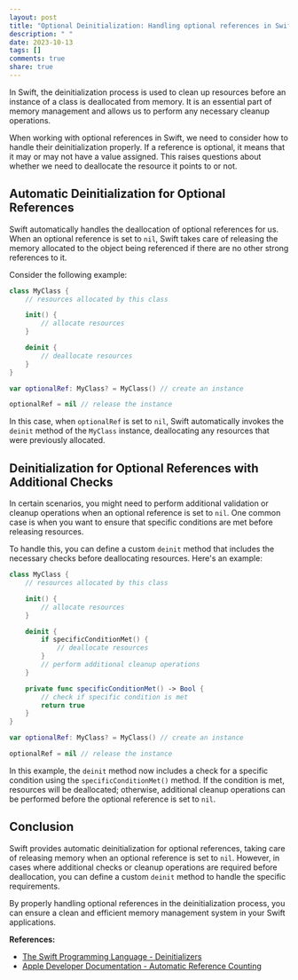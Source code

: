 ```yaml
---
layout: post
title: "Optional Deinitialization: Handling optional references in Swift deinitialization"
description: " "
date: 2023-10-13
tags: []
comments: true
share: true
---
```


In Swift, the deinitialization process is used to clean up resources before an instance of a class is deallocated from memory. It is an essential part of memory management and allows us to perform any necessary cleanup operations.

When working with optional references in Swift, we need to consider how to handle their deinitialization properly. If a reference is optional, it means that it may or may not have a value assigned. This raises questions about whether we need to deallocate the resource it points to or not.

## Automatic Deinitialization for Optional References

Swift automatically handles the deallocation of optional references for us. When an optional reference is set to `nil`, Swift takes care of releasing the memory allocated to the object being referenced if there are no other strong references to it.

Consider the following example:

```swift
class MyClass {
    // resources allocated by this class

    init() {
        // allocate resources
    }

    deinit {
        // deallocate resources
    }
}

var optionalRef: MyClass? = MyClass() // create an instance

optionalRef = nil // release the instance
```

In this case, when `optionalRef` is set to `nil`, Swift automatically invokes the `deinit` method of the `MyClass` instance, deallocating any resources that were previously allocated.

## Deinitialization for Optional References with Additional Checks

In certain scenarios, you might need to perform additional validation or cleanup operations when an optional reference is set to `nil`. One common case is when you want to ensure that specific conditions are met before releasing resources.

To handle this, you can define a custom `deinit` method that includes the necessary checks before deallocating resources. Here's an example:

```swift
class MyClass {
    // resources allocated by this class

    init() {
        // allocate resources
    }

    deinit {
        if specificConditionMet() {
            // deallocate resources
        }
        // perform additional cleanup operations
    }

    private func specificConditionMet() -> Bool {
        // check if specific condition is met
        return true
    }
}

var optionalRef: MyClass? = MyClass() // create an instance

optionalRef = nil // release the instance
```

In this example, the `deinit` method now includes a check for a specific condition using the `specificConditionMet()` method. If the condition is met, resources will be deallocated; otherwise, additional cleanup operations can be performed before the optional reference is set to `nil`.

## Conclusion

Swift provides automatic deinitialization for optional references, taking care of releasing memory when an optional reference is set to `nil`. However, in cases where additional checks or cleanup operations are required before deallocation, you can define a custom `deinit` method to handle the specific requirements.

By properly handling optional references in the deinitialization process, you can ensure a clean and efficient memory management system in your Swift applications.

**References:**

- [The Swift Programming Language - Deinitializers](https://docs.swift.org/swift-book/LanguageGuide/Deinitialization.html)
- [Apple Developer Documentation - Automatic Reference Counting](https://developer.apple.com/documentation/swift/automatic_reference_counting)